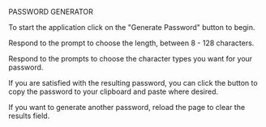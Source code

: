 PASSWORD GENERATOR

To start the application click on the "Generate Password" button to begin.

Respond to the prompt to choose the length, between 8 - 128 characters.

Respond to the prompts to choose the character types you want for your password.

If you are satisfied with the resulting password, you can click the button to copy the password to your clipboard and paste where desired.

If you want to generate another password, reload the page to clear the results field.